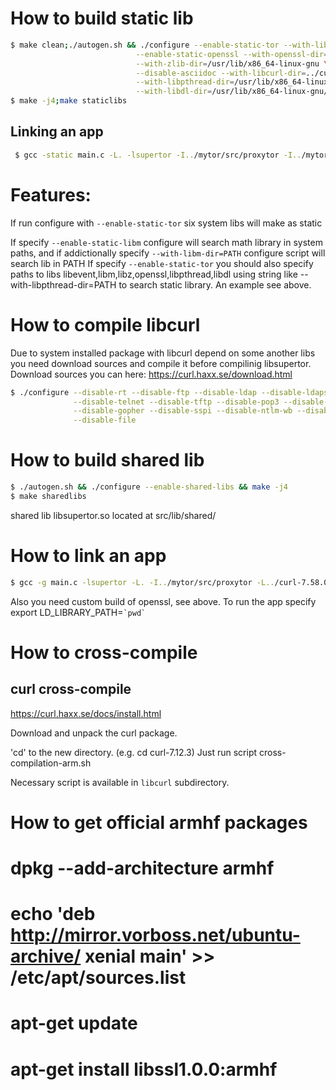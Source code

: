 # How to build static lib #

````bash
$ make clean;./autogen.sh && ./configure --enable-static-tor --with-libevent-dir=/usr/lib/x86_64-linux-gnu \
							--enable-static-openssl --with-openssl-dir=/usr/lib/x86_64-linux-gnu \
							--with-zlib-dir=/usr/lib/x86_64-linux-gnu \
							--disable-asciidoc --with-libcurl-dir=../curl-7.58.0/lib/.libs/ \
							--with-libpthread-dir=/usr/lib/x86_64-linux-gnu/ \
							--with-libdl-dir=/usr/lib/x86_64-linux-gnu/
$ make -j4;make staticlibs
````
## Linking an app ##
````bash
 $ gcc -static main.c -L. -lsupertor -I../mytor/src/proxytor -I../mytor/src/or/ -o app
````

# Features: #

If run configure with `--enable-static-tor` six system libs will make as static

If specify `--enable-static-libm` configure will search math library in system paths, and if addictionally specify `--with-libm-dir=PATH` configure script will search lib in PATH
If specify `--enable-static-tor` you should also specify paths to libs libevent,libm,libz,openssl,libpthread,libdl using string like
--with-libpthread-dir=PATH to search static library. An example see above.
# How to compile libcurl #

Due to system installed package with libcurl depend on some another libs you need download sources and compile it before compilinig libsupertor.
Download sources you can here: https://curl.haxx.se/download.html
````bash
$ ./configure --disable-rt --disable-ftp --disable-ldap --disable-ldaps --disable-rtsp --disable-dict \
			  --disable-telnet --disable-tftp --disable-pop3 --disable-imap --disable-smb --disable-smtp \
			  --disable-gopher --disable-sspi --disable-ntlm-wb --disable-tls-srp --without-zlib --disable-threaded-resolver \
			  --disable-file
````
# How to build shared lib #

````bash
$ ./autogen.sh && ./configure --enable-shared-libs && make -j4
$ make sharedlibs
````

shared lib libsupertor.so located at src/lib/shared/

# How to link an app #
````bash
$ gcc -g main.c -lsupertor -L. -I../mytor/src/proxytor -L../curl-7.58.0/lib/.libs/ -lcurl -levent  -lz -lm -lpthread -o app
````
Also you need custom build of openssl, see above.
To run the app specify export LD_LIBRARY_PATH=`` `pwd` ``

# How to cross-compile #
## curl cross-compile ##
https://curl.haxx.se/docs/install.html

Download and unpack the curl package.

'cd' to the new directory. (e.g. cd curl-7.12.3)
Just run script cross-compilation-arm.sh

Necessary script is available in ````libcurl```` subdirectory.

# How to get official armhf packages #

# dpkg --add-architecture armhf
# echo 'deb http://mirror.vorboss.net/ubuntu-archive/ xenial main' >> /etc/apt/sources.list
# apt-get update
# apt-get install libssl1.0.0:armhf